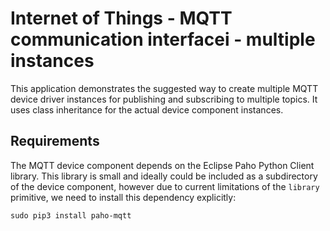 # Internet of Things - MQTT communication interfacei - multiple instances

This application demonstrates the suggested way to create multiple MQTT device driver instances for publishing and subscribing to multiple topics. It uses class inheritance for the actual device component instances.

## Requirements

The MQTT device component depends on the Eclipse Paho Python Client library. This library is small and ideally could be included as a subdirectory of the device component, however due to current limitations of the `library` primitive, we need to install this dependency explicitly:

	sudo pip3 install paho-mqtt


